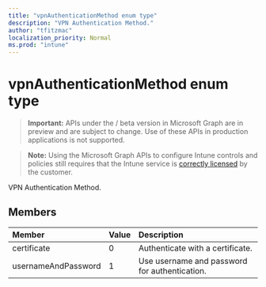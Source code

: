 ```yaml
---
title: "vpnAuthenticationMethod enum type"
description: "VPN Authentication Method."
author: "tfitzmac"
localization_priority: Normal
ms.prod: "intune"
---
```


# vpnAuthenticationMethod enum type

> **Important:** APIs under the / beta version in Microsoft Graph are in preview and are subject to change. Use of these APIs in production applications is not supported.

> **Note:** Using the Microsoft Graph APIs to configure Intune controls and policies still requires that the Intune service is [correctly licensed](https://go.microsoft.com/fwlink/?linkid=839381) by the customer.

VPN Authentication Method.
## Members
|Member|Value|Description|
|:---|:---|:---|
|certificate|0|Authenticate with a certificate.|
|usernameAndPassword|1|Use username and password for authentication.|





